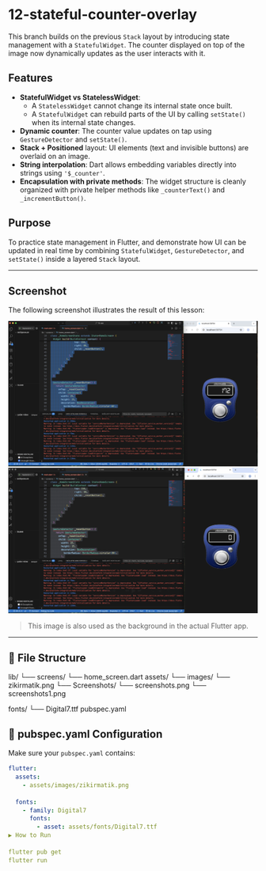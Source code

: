 # 12-stateful-counter-overlay

This branch builds on the previous `Stack` layout by introducing state management with a `StatefulWidget`. The counter displayed on top of the image now dynamically updates as the user interacts with it.

## Features

- **StatefulWidget vs StatelessWidget**: 
  - A `StatelessWidget` cannot change its internal state once built.
  - A `StatefulWidget` can rebuild parts of the UI by calling `setState()` when its internal state changes.
- **Dynamic counter**: The counter value updates on tap using `GestureDetector` and `setState()`.
- **Stack + Positioned** layout: UI elements (text and invisible buttons) are overlaid on an image.
- **String interpolation**: Dart allows embedding variables directly into strings using `'$_counter'`.
- **Encapsulation with private methods**: The widget structure is cleanly organized with private helper methods like `_counterText()` and `_incrementButton()`.

## Purpose

To practice state management in Flutter, and demonstrate how UI can be updated in real time by combining `StatefulWidget`, `GestureDetector`, and `setState()` inside a layered `Stack` layout.


---

## Screenshot

The following screenshot illustrates the result of this lesson:

![Digital Counter UI](assets/screenshots/screenshots.png)
![Digital Counter UI](assets/screenshots/screenshots1.png)


> This image is also used as the background in the actual Flutter app.

---

## 📁 File Structure
lib/
└── screens/
└── home_screen.dart
assets/
└── images/
└── zikirmatik.png
└── Screenshots/
└── screenshots.png
└── screenshots1.png



fonts/
└── Digital7.ttf
pubspec.yaml

## 🔧 pubspec.yaml Configuration

Make sure your `pubspec.yaml` contains:

```yaml
flutter:
  assets:
    - assets/images/zikirmatik.png

  fonts:
    - family: Digital7
      fonts:
        - asset: assets/fonts/Digital7.ttf
▶️ How to Run

flutter pub get
flutter run

